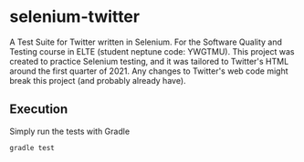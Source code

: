 # selenium-twitter
A Test Suite for Twitter written in Selenium. For the Software Quality and Testing course in ELTE (student neptune code: YWGTMU). This project was created to practice Selenium testing, and it was tailored to Twitter's HTML around the first quarter of 2021. Any changes to Twitter's web code might break this project (and probably already have).

## Execution
Simply run the tests with Gradle
```
gradle test
```
